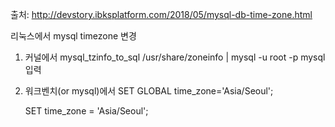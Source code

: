 출처: http://devstory.ibksplatform.com/2018/05/mysql-db-time-zone.html

리눅스에서  mysql timezone 변경

 

1. 커널에서 mysql_tzinfo_to_sql /usr/share/zoneinfo | mysql -u root -p mysql 입력

2. 워크벤치(or mysql)에서  SET GLOBAL time_zone='Asia/Seoul';

   SET time_zone = 'Asia/Seoul';

